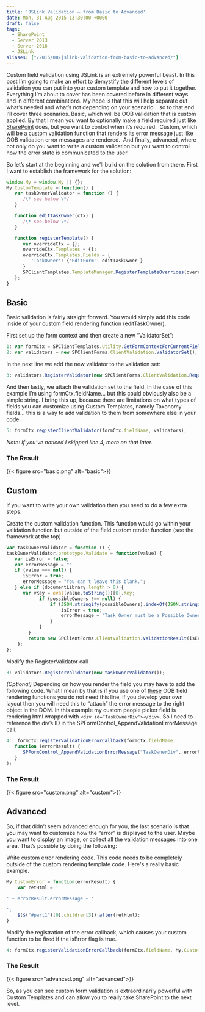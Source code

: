 ```yaml
---
title: 'JSLink Validation – from Basic to Advanced'
date: Mon, 31 Aug 2015 13:30:00 +0000
draft: false
tags:
  - SharePoint
  - Server 2013
  - Server 2016
  - JSLink
aliases: ["/2015/08/jslink-validation-from-basic-to-advanced/"]
---
```


Custom field validation using JSLink is an extremely powerful beast. In this post I’m going to make an effort to demystify the different levels of validation you can put into your custom template and how to put it together. Everything I’m about to cover has been covered before in different ways and in different combinations. My hope is that this will help separate out what’s needed and what’s not depending on your scenario… so to that end I’ll cover three scenarios. Basic, which will be OOB validation that is custom applied. By that I mean you want to optionally make a field required just like [SharePoint](http://sharepoint.microsoft.com "Microsoft SharePoint") does, but you want to control when it’s required.  Custom, which will be a custom validation function that renders its error message just like OOB validation error messages are rendered.  And finally, advanced, where not only do you want to write a custom validation but you want to control how the error state is communicated to the user.

So let’s start at the beginning and we’ll build on the solution from there. First I want to establish the framework for the solution:

```javascript
window.My = window.My || {};
My.CustomTemplate = function() { 
   var taskOwnerValidator = function () {
      /\* see below \*/
   }

   function editTaskOwner(ctx) {
      /\* see below \*/
   }

   function registerTemplate() {
      var overrideCtx = {};
      overrideCtx.Templates = {};
      overrideCtx.Templates.Fields = {
         'TaskOwner': {'EditForm': editTaskOwner }
      }
      SPClientTemplates.TemplateManager.RegisterTemplateOverrides(overrideCtx);
   };
}

```

## Basic

Basic validation is fairly straight forward. You would simply add this code inside of your custom field rendering function (editTaskOwner).

First set up the form context and then create a new “ValidatorSet”:

```js
1: var formCtx = SPClientTemplates.Utility.GetFormContextForCurrentField(ctx);
2: var validators = new SPClientForms.ClientValidation.ValidatorSet(); 
```

In the next line we add the new validator to the validation set:

```js
3: validators.RegisterValidator(new SPClientForms.ClientValidation.RequiredValidator()); 
```

And then lastly, we attach the validation set to the field. In the case of this example I’m using formCtx.fieldName… but this could obviously also be a simple string. I bring this up, because there are limitations on what types of fields you can customize using Custom Templates, namely Taxonomy fields… this is a way to add validation to them from somewhere else in your code.

```js
5: formCtx.registerClientValidator(formCtx.fieldName, validators);
```

_Note: If you’ve noticed I skipped line 4, more on that later._

### The Result

{{< figure src="basic.png" alt="basic">}}

## Custom

If you want to write your own validation then you need to do a few extra steps.

Create the custom validation function. This function would go within your validation function but outside of the field custom render function (see the framework at the top)

```js
var taskOwnerValidator = function () {
taskOwnerValidator.prototype.Validate = function(value) {
   var isError = false; 
   var errorMessage = ""
   if (value === null) {
      isError = true;
      errorMessage = "You can't leave this blank.";
   } else if (documentLibrary.length > 0) {
      var vKey = eval(value.toString())[0].Key;
            if (possibleOwners !== null) {
                if (JSON.stringify(possibleOwners).indexOf(JSON.stringify(vKey)) < 0) {
                    isError = true;
                    errorMessage = "Task Owner must be a Possible Owner.";
                }
            }
        }
        return new SPClientForms.ClientValidation.ValidationResult(isError, errorMessage);
    };
};
```

Modify the RegisterValidator call

```js
3: validators.RegisterValidator(new taskOwnerValidator());
```

_(Optional)_ Depending on how you render the field you may have to add the following code. What I mean by that is if you use one of [these](https://code.msdn.microsoft.com/office/Sample-8-List-add-and-edit-d228b751) OOB field rendering functions you do not need this line, if you develop your own layout then you will need this to “attach” the error message to the right object in the DOM. In this example my custom people picker field is rendering html wrapped with ```<div id=”TaskOwnerDiv”></div>```. So I need to reference the div’s ID in the SPFormControl\_AppendValidationErrorMessage call.

```js
4:  formCtx.registerValidationErrorCallback(formCtx.fieldName, 
   function (errorResult) { 
      SPFormControl_AppendValidationErrorMessage("TaskOwnerDiv", errorResult);
   }
);
```

### The Result

{{< figure src="custom.png" alt="custom">}}

## Advanced

So, if that didn’t seem advanced enough for you, the last scenario is that you may want to customize how the “error” is displayed to the user. Maybe you want to display an image, or collect all the validation messages into one area. That’s possible by doing the following:

Write custom error rendering code. This code needs to be completely outside of the custom rendering template code. Here's a really basic example.

```js
My.CustomError = function(errorResult) {
    var retHtml = '

' + errorResult.errorMessage + '

';
    $($("#part1")[0].children[3]).after(retHtml);
}
```

Modify the registration of the error callback, which causes your custom function to be fired if the isError flag is true.

```js
4: formCtx.registerValidationErrorCallback(formCtx.fieldName, My.CustomError);
```

### The Result

{{< figure src="advanced.png" alt="advanced">}}

So, as you can see custom form validation is extraordinarily powerful with Custom Templates and can allow you to really take SharePoint to the next level.
